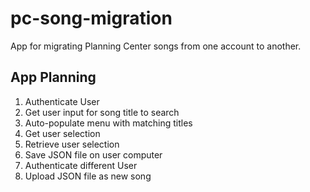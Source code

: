 # pc-song-migration
App for migrating Planning Center songs from one account to another.

## App Planning
1. Authenticate User
2. Get user input for song title to search
3. Auto-populate menu with matching titles
4. Get user selection
5. Retrieve user selection
6. Save JSON file on user computer
7. Authenticate different User
8. Upload JSON file as new song
